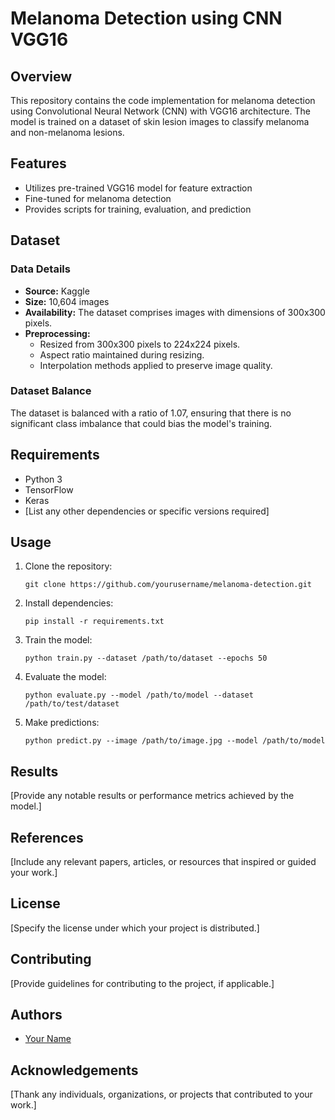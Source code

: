 # Melanoma Detection using CNN VGG16

## Overview
This repository contains the code implementation for melanoma detection using Convolutional Neural Network (CNN) with VGG16 architecture. The model is trained on a dataset of skin lesion images to classify melanoma and non-melanoma lesions.

## Features
- Utilizes pre-trained VGG16 model for feature extraction
- Fine-tuned for melanoma detection
- Provides scripts for training, evaluation, and prediction

## Dataset
### Data Details
- **Source:** Kaggle
- **Size:** 10,604 images
- **Availability:** The dataset comprises images with dimensions of 300x300 pixels.
- **Preprocessing:** 
  - Resized from 300x300 pixels to 224x224 pixels.
  - Aspect ratio maintained during resizing.
  - Interpolation methods applied to preserve image quality.

### Dataset Balance
The dataset is balanced with a ratio of 1.07, ensuring that there is no significant class imbalance that could bias the model's training.

## Requirements
- Python 3
- TensorFlow
- Keras
- [List any other dependencies or specific versions required]

## Usage
1. Clone the repository:
   ```
   git clone https://github.com/yourusername/melanoma-detection.git
   ```
2. Install dependencies:
   ```
   pip install -r requirements.txt
   ```
3. Train the model:
   ```
   python train.py --dataset /path/to/dataset --epochs 50
   ```
4. Evaluate the model:
   ```
   python evaluate.py --model /path/to/model --dataset /path/to/test/dataset
   ```
5. Make predictions:
   ```
   python predict.py --image /path/to/image.jpg --model /path/to/model
   ```

## Results
[Provide any notable results or performance metrics achieved by the model.]

## References
[Include any relevant papers, articles, or resources that inspired or guided your work.]

## License
[Specify the license under which your project is distributed.]

## Contributing
[Provide guidelines for contributing to the project, if applicable.]

## Authors
- [Your Name](https://github.com/yourusername)

## Acknowledgements
[Thank any individuals, organizations, or projects that contributed to your work.]

